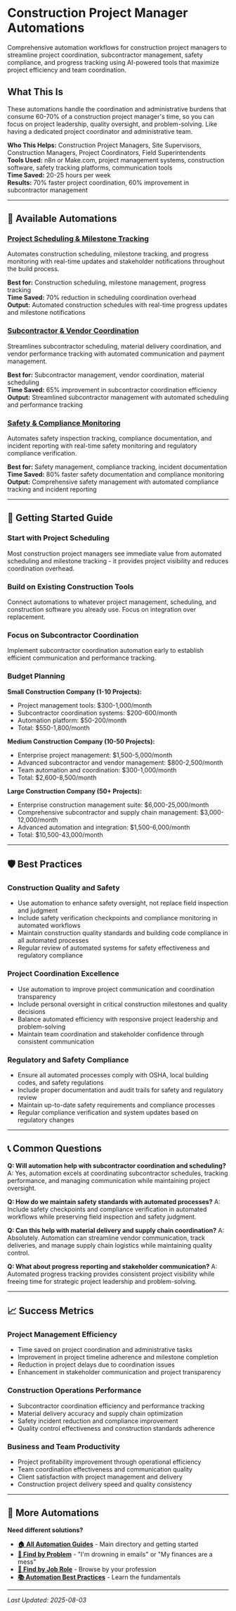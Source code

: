 # Construction Project Manager Automations

Comprehensive automation workflows for construction project managers to streamline project coordination, subcontractor management, safety compliance, and progress tracking using AI-powered tools that maximize project efficiency and team coordination.

## What This Is

These automations handle the coordination and administrative burdens that consume 60-70% of a construction project manager's time, so you can focus on project leadership, quality oversight, and problem-solving. Like having a dedicated project coordinator and administrative team.

**Who This Helps:** Construction Project Managers, Site Supervisors, Construction Managers, Project Coordinators, Field Superintendents  
**Tools Used:** n8n or Make.com, project management systems, construction software, safety tracking platforms, communication tools  
**Time Saved:** 20-25 hours per week  
**Results:** 70% faster project coordination, 60% improvement in subcontractor management  

---

## 🎯 Available Automations

### [Project Scheduling & Milestone Tracking](Project%20Scheduling%20%26%20Milestone%20Tracking.md)
Automates construction scheduling, milestone tracking, and progress monitoring with real-time updates and stakeholder notifications throughout the build process.

**Best for:** Construction scheduling, milestone management, progress tracking  
**Time Saved:** 70% reduction in scheduling coordination overhead  
**Output:** Automated construction schedules with real-time progress updates and milestone notifications

### [Subcontractor & Vendor Coordination](Subcontractor%20%26%20Vendor%20Coordination.md)
Streamlines subcontractor scheduling, material delivery coordination, and vendor performance tracking with automated communication and payment management.

**Best for:** Subcontractor management, vendor coordination, material scheduling  
**Time Saved:** 65% improvement in subcontractor coordination efficiency  
**Output:** Streamlined subcontractor management with automated scheduling and performance tracking

### [Safety & Compliance Monitoring](Safety%20%26%20Compliance%20Monitoring.md)
Automates safety inspection tracking, compliance documentation, and incident reporting with real-time safety monitoring and regulatory compliance verification.

**Best for:** Safety management, compliance tracking, incident documentation  
**Time Saved:** 80% faster safety documentation and compliance monitoring  
**Output:** Comprehensive safety management with automated compliance tracking and incident reporting

---

## 🎯 Getting Started Guide

### Start with Project Scheduling
Most construction project managers see immediate value from automated scheduling and milestone tracking - it provides project visibility and reduces coordination overhead.

### Build on Existing Construction Tools
Connect automations to whatever project management, scheduling, and construction software you already use. Focus on integration over replacement.

### Focus on Subcontractor Coordination
Implement subcontractor coordination automation early to establish efficient communication and performance tracking.

### Budget Planning
**Small Construction Company (1-10 Projects):**
- Project management tools: $300-1,000/month
- Subcontractor coordination systems: $200-600/month
- Automation platform: $50-200/month
- Total: $550-1,800/month

**Medium Construction Company (10-50 Projects):**
- Enterprise project management: $1,500-5,000/month
- Advanced subcontractor and vendor management: $800-2,500/month
- Team automation and coordination: $300-1,000/month
- Total: $2,600-8,500/month

**Large Construction Company (50+ Projects):**
- Enterprise construction management suite: $6,000-25,000/month
- Comprehensive subcontractor and supply chain management: $3,000-12,000/month
- Advanced automation and integration: $1,500-6,000/month
- Total: $10,500-43,000/month

---

## 🛡️ Best Practices

### Construction Quality and Safety
- Use automation to enhance safety oversight, not replace field inspection and judgment
- Include safety verification checkpoints and compliance monitoring in automated workflows
- Maintain construction quality standards and building code compliance in all automated processes
- Regular review of automated systems for safety effectiveness and regulatory compliance

### Project Coordination Excellence
- Use automation to improve project communication and coordination transparency
- Include personal oversight in critical construction milestones and quality decisions
- Balance automated efficiency with responsive project leadership and problem-solving
- Maintain team coordination and stakeholder confidence through consistent communication

### Regulatory and Safety Compliance
- Ensure all automated processes comply with OSHA, local building codes, and safety regulations
- Include proper documentation and audit trails for safety and regulatory review
- Maintain up-to-date safety requirements and compliance processes
- Regular compliance verification and system updates based on regulatory changes

---

## 📞 Common Questions

**Q: Will automation help with subcontractor coordination and scheduling?**
A: Yes, automation excels at coordinating subcontractor schedules, tracking performance, and managing communication while maintaining project oversight.

**Q: How do we maintain safety standards with automated processes?**
A: Include safety checkpoints and compliance verification in automated workflows while preserving field inspection and safety judgment.

**Q: Can this help with material delivery and supply chain coordination?**
A: Absolutely. Automation can streamline vendor communication, track deliveries, and manage supply chain logistics while maintaining quality control.

**Q: What about progress reporting and stakeholder communication?**
A: Automated progress tracking provides consistent project visibility while freeing time for strategic project leadership and problem-solving.

---

## 📈 Success Metrics

### Project Management Efficiency
- Time saved on project coordination and administrative tasks
- Improvement in project timeline adherence and milestone completion
- Reduction in project delays due to coordination issues
- Enhancement in stakeholder communication and project transparency

### Construction Operations Performance
- Subcontractor coordination efficiency and performance tracking
- Material delivery accuracy and supply chain optimization
- Safety incident reduction and compliance improvement
- Quality control effectiveness and construction standards adherence

### Business and Team Productivity
- Project profitability improvement through operational efficiency
- Team coordination effectiveness and communication quality
- Client satisfaction with project management and delivery
- Construction project delivery speed and quality consistency

---

## 🔗 More Automations

**Need different solutions?**
- **[🏠 All Automation Guides](../../AI%20Automations%20Guide.md)** - Main directory and getting started
- **[🎯 Find by Problem](../../Automation%20Workflows%20by%20Problem.md)** - "I'm drowning in emails" or "My finances are a mess"
- **[👔 Find by Job Role](../../Automation%20Workflows%20by%20Job%20Role.md)** - Browse by your profession
- **[📚 Automation Best Practices](../../Automation%20Best%20Practices.md)** - Learn the fundamentals

---

*Last Updated: 2025-08-03*